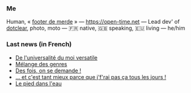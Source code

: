 ### Me

Human, « [footer de merde](https://open-time.net/post/2013/07/17/La-veritable-histoire-du-Footer-de-merde-) » — https://open-time.net — Lead dev' of [dotclear](https://git.dotclear.org/dev/dotclear), photo, moto — 🇫🇷 native, 🇬🇧 speaking, 🇪🇺 living — he/him

### Last news (in French)

<!-- BLOG-POST-LIST:START -->
- [De l&#39;universalité du moi versatile](https://open-time.net/post/2022/07/05/De-l-universalite-du-moi-versatile)
- [Mélange des genres](https://open-time.net/post/2022/07/04/Melange-des-genres)
- [Des fois, on se demande !](https://open-time.net/post/2022/07/03/Des-fois-on-se-demande-)
- [... et c&#39;est tant mieux parce que j&#39;f&#39;rai pas ça tous les jours !](https://open-time.net/post/2022/07/02/-et-c-est-tant-mieux-parce-que-j-f-rai-pas-ca-tous-les-jours-)
- [Le pied dans l&#39;eau](https://open-time.net/post/2022/07/01/Le-pied-dans-l-eau)
<!-- BLOG-POST-LIST:END -->
